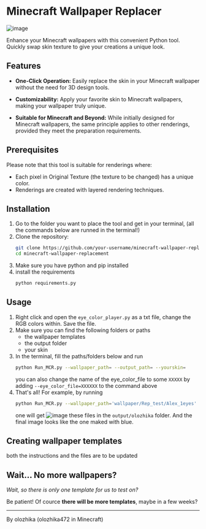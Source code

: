 # Minecraft Wallpaper Replacer

![image](https://github.com/olozhika/Minecraft_Wallpaper_Replacer/assets/37537943/aec1299d-bf21-47a7-bacf-85a7e410b4d3)

Enhance your Minecraft wallpapers with this convenient Python tool. Quickly swap skin texture to give your creations a unique look.

## Features

- **One-Click Operation:** Easily replace the skin in your Minecraft wallpaper without the need for 3D design tools.

- **Customizability:** Apply your favorite skin to Minecraft wallpapers, making your wallpaper truly unique.

- **Suitable for Minecraft and Beyond:** While initially designed for Minecraft wallpapers, the same principle applies to other renderings, provided they meet the preparation requirements.

## Prerequisites

Please note that this tool is suitable for renderings where:

- Each pixel in Original Texture (the texture to be changed) has a unique color.
- Renderings are created with layered rendering techniques.

## Installation

1. Go to the folder you want to place the tool and get in your terminal, (all the commands below are runned in the terminal!)
2. Clone the repository:
   ```bash
   git clone https://github.com/your-username/minecraft-wallpaper-replacement.git
   cd minecraft-wallpaper-replacement
   ```
3. Make sure you have python and pip installed
4. install the requirements
   ```bash
   python requirements.py
   ```

## Usage

1. Right click and open the `eye_color_player.py` as a txt file, change the RGB colors within. Save the file. 
2. Make sure you can find the following folders or paths
   - the wallpaper templates
   - the output folder
   - your skin
3. In the terminal, fill the paths/folders below and run
   ```bash
   python Run_MCR.py --wallpaper_path= --output_path= --yourskin=
   ```
   you can also change the name of the eye_color_file to some `XXXXX` by adding `--eye_color_file=XXXXXX` to the command above
4. That's all!
   For example, by running
   ```bash
   python Run_MCR.py --wallpaper_path='wallpaper/Rep_test/Alex_1eyes' --output_path='output/olozhika' --yourskin='tex/olozhika472_NMO.png'
   ```
   one will get
   ![image](https://github.com/olozhika/Minecraft_Wallpaper_Replacer/assets/37537943/32a1b86f-dc42-4c85-a5ee-4d20759625f9)
   these files in the `output/olozhika` folder.
   And the final image looks like the one maked with blue. 
   
   
## Creating wallpaper templates

both the instructions and the files are to be updated

## Wait... No more wallpapers?

*Wait, so there is only one template for us to test on?*

Be patient! Of cource **there will be more templates**, maybe in a few weeks?

______
By olozhika (olozhika472 in Minecraft)
